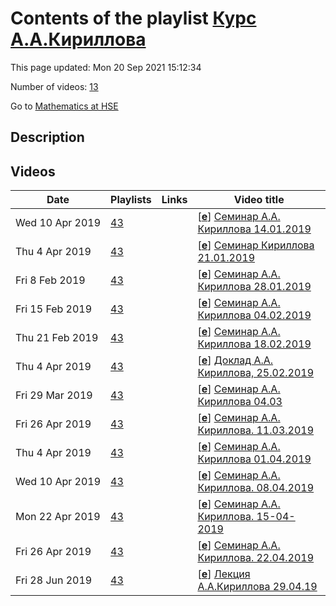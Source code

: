 # Contents of the playlist [Курс А.А.Кириллова](https://www.youtube.com/playlist?list=PLq3E5oubNNoCt4_4Cu_3NOz0Rg0ktfRwU)

This page updated: Mon 20 Sep 2021 15:12:34

Number of videos: [13](#videos)

Go to [Mathematics at HSE](../README.md)

## Description



## Videos

|Date|Playlists|Links|Video title|
|---|---|---|---|
| Wed&nbsp;10&nbsp;Apr&nbsp;2019 | [43](../playlists/43 "Курс А.А.Кириллова") |  | [[**e**](https://studio.youtube.com/video/quaf3qBZCqQ/edit "Edit")] [Семинар А.А. Кириллова 14.01.2019](https://www.youtube.com/watch?v=quaf3qBZCqQ&list=PLq3E5oubNNoCt4_4Cu_3NOz0Rg0ktfRwU) |
| Thu&nbsp;4&nbsp;Apr&nbsp;2019 | [43](../playlists/43 "Курс А.А.Кириллова") |  | [[**e**](https://studio.youtube.com/video/ZOEfefjk7Lo/edit "Edit")] [Семинар Кириллова 21.01.2019](https://www.youtube.com/watch?v=ZOEfefjk7Lo&list=PLq3E5oubNNoCt4_4Cu_3NOz0Rg0ktfRwU) |
| Fri&nbsp;8&nbsp;Feb&nbsp;2019 | [43](../playlists/43 "Курс А.А.Кириллова") |  | [[**e**](https://studio.youtube.com/video/QzuM35o23Jk/edit "Edit")] [Семинар А.А. Кириллова 28.01.2019](https://www.youtube.com/watch?v=QzuM35o23Jk&list=PLq3E5oubNNoCt4_4Cu_3NOz0Rg0ktfRwU) |
| Fri&nbsp;15&nbsp;Feb&nbsp;2019 | [43](../playlists/43 "Курс А.А.Кириллова") |  | [[**e**](https://studio.youtube.com/video/xgtt3sz3WUE/edit "Edit")] [Семинар А.А. Кириллова 04.02.2019](https://www.youtube.com/watch?v=xgtt3sz3WUE&list=PLq3E5oubNNoCt4_4Cu_3NOz0Rg0ktfRwU "Доклад А.А. Кириллова, 04. 02.2019") |
| Thu&nbsp;21&nbsp;Feb&nbsp;2019 | [43](../playlists/43 "Курс А.А.Кириллова") |  | [[**e**](https://studio.youtube.com/video/0D5b7dJCgow/edit "Edit")] [Семинар А.А. Кириллова 18.02.2019](https://www.youtube.com/watch?v=0D5b7dJCgow&list=PLq3E5oubNNoCt4_4Cu_3NOz0Rg0ktfRwU) |
| Thu&nbsp;4&nbsp;Apr&nbsp;2019 | [43](../playlists/43 "Курс А.А.Кириллова") |  | [[**e**](https://studio.youtube.com/video/fv8noV0WR-Q/edit "Edit")] [Доклад А.А. Кириллова, 25.02.2019](https://www.youtube.com/watch?v=fv8noV0WR-Q&list=PLq3E5oubNNoCt4_4Cu_3NOz0Rg0ktfRwU) |
| Fri&nbsp;29&nbsp;Mar&nbsp;2019 | [43](../playlists/43 "Курс А.А.Кириллова") |  | [[**e**](https://studio.youtube.com/video/f_XU1toAINk/edit "Edit")] [Семинар А.А. Кириллова 04.03](https://www.youtube.com/watch?v=f_XU1toAINk&list=PLq3E5oubNNoCt4_4Cu_3NOz0Rg0ktfRwU) |
| Fri&nbsp;26&nbsp;Apr&nbsp;2019 | [43](../playlists/43 "Курс А.А.Кириллова") |  | [[**e**](https://studio.youtube.com/video/fx1mGlMsMtY/edit "Edit")] [Семинар А.А. Кириллова. 11.03.2019](https://www.youtube.com/watch?v=fx1mGlMsMtY&list=PLq3E5oubNNoCt4_4Cu_3NOz0Rg0ktfRwU) |
| Thu&nbsp;4&nbsp;Apr&nbsp;2019 | [43](../playlists/43 "Курс А.А.Кириллова") |  | [[**e**](https://studio.youtube.com/video/GMZMNUO3wkI/edit "Edit")] [Семинар А.А. Кириллова 01.04.2019](https://www.youtube.com/watch?v=GMZMNUO3wkI&list=PLq3E5oubNNoCt4_4Cu_3NOz0Rg0ktfRwU) |
| Wed&nbsp;10&nbsp;Apr&nbsp;2019 | [43](../playlists/43 "Курс А.А.Кириллова") |  | [[**e**](https://studio.youtube.com/video/Hp9fnzQadbo/edit "Edit")] [Семинар А.А. Кириллова. 08.04.2019](https://www.youtube.com/watch?v=Hp9fnzQadbo&list=PLq3E5oubNNoCt4_4Cu_3NOz0Rg0ktfRwU) |
| Mon&nbsp;22&nbsp;Apr&nbsp;2019 | [43](../playlists/43 "Курс А.А.Кириллова") |  | [[**e**](https://studio.youtube.com/video/9_nH_TEwle8/edit "Edit")] [Семинар А.А. Кириллова. 15-04-2019](https://www.youtube.com/watch?v=9_nH_TEwle8&list=PLq3E5oubNNoCt4_4Cu_3NOz0Rg0ktfRwU) |
| Fri&nbsp;26&nbsp;Apr&nbsp;2019 | [43](../playlists/43 "Курс А.А.Кириллова") |  | [[**e**](https://studio.youtube.com/video/jfPqTIIOjKk/edit "Edit")] [Семинар А.А. Кириллова. 22.04.2019](https://www.youtube.com/watch?v=jfPqTIIOjKk&list=PLq3E5oubNNoCt4_4Cu_3NOz0Rg0ktfRwU) |
| Fri&nbsp;28&nbsp;Jun&nbsp;2019 | [43](../playlists/43 "Курс А.А.Кириллова") |  | [[**e**](https://studio.youtube.com/video/5m7EFIjO4Wg/edit "Edit")] [Лекция А.А.Кириллова 29.04.19](https://www.youtube.com/watch?v=5m7EFIjO4Wg&list=PLq3E5oubNNoCt4_4Cu_3NOz0Rg0ktfRwU "Семинар, завершающий курс А.А.Кириллова, весна 2019") |
